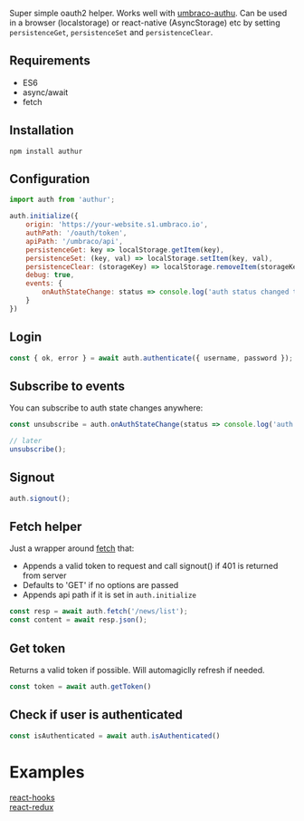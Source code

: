 Super simple oauth2 helper. Works well with [umbraco-authu](https://github.com/mattbrailsford/umbraco-authu).
Can be used in a browser (localstorage) or react-native (AsyncStorage) etc by setting `persistenceGet`, `persistenceSet` and `persistenceClear`.

## Requirements
- ES6
- async/await
- fetch

## Installation
`npm install authur`

## Configuration
```javascript
import auth from 'authur';

auth.initialize({
	origin: 'https://your-website.s1.umbraco.io',
	authPath: '/oauth/token',
	apiPath: '/umbraco/api',
	persistenceGet: key => localStorage.getItem(key),
	persistenceSet: (key, val) => localStorage.setItem(key, val),
	persistenceClear: (storageKey) => localStorage.removeItem(storageKey),
	debug: true,
	events: {
		onAuthStateChange: status => console.log('auth status changed to:', status))
	}
})
```

## Login
```javascript
const { ok, error } = await auth.authenticate({ username, password });
```

## Subscribe to events
You can subscribe to auth state changes anywhere:

```javascript
const unsubscribe = auth.onAuthStateChange(status => console.log('auth status changed to:', status));

// later
unsubscribe();
```

## Signout
```javascript
auth.signout();
```

## Fetch helper
Just a wrapper around [fetch](https://developer.mozilla.org/en-US/docs/Web/API/Fetch_API/Using_Fetch) that:

- Appends a valid token to request and call signout() if 401 is returned from server
- Defaults to 'GET' if no options are passed
- Appends api path if it is set in `auth.initialize`

```javascript
const resp = await auth.fetch('/news/list');
const content = await resp.json();
```

## Get token
Returns a valid token if possible. Will automagiclly refresh if needed.

```javascript
const token = await auth.getToken()
```

## Check if user is authenticated
```javascript
const isAuthenticated = await auth.isAuthenticated()
```

# Examples
[react-hooks](https://github.com/tobbbe/authur/blob/master/examples/react-hooks.js)<br/>
[react-redux](https://github.com/tobbbe/authur/blob/master/examples/react-redux.js)<br/>
